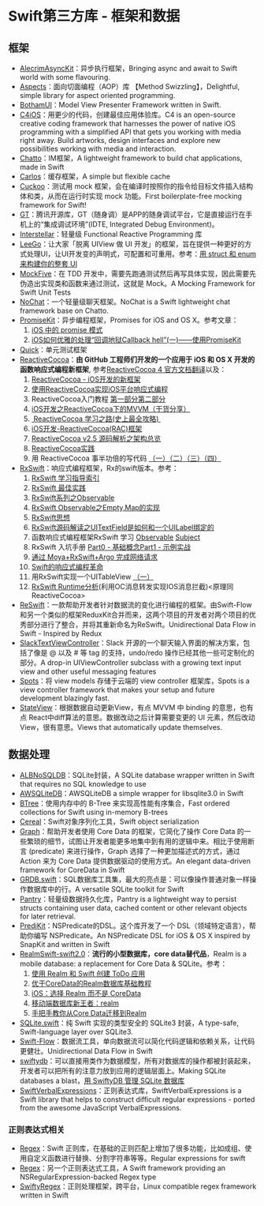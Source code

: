 # Swift第三方库 - 框架和数据
## 框架
- [AlecrimAsyncKit][1]：异步执行框架，Bringing async and await to Swift world with some flavouring.
- [Aspects][2]：面向切面编程（AOP）库 【Method Swizzling】，Delightful, simple library for aspect oriented programming.
- [BothamUI][3]：Model View Presenter Framework written in Swift.
- [C4iOS][4]：用更少的代码，创建最佳应用体验库。C4 is an open-source creative coding framework that harnesses the power of native iOS programming with a simplified API that gets you working with media right away. Build artworks, design interfaces and explore new possibilities working with media and interaction.
- [Chatto][5]：IM框架，A lightweight framework to build chat applications, made in Swift
- [Carlos][6]：缓存框架，A simple but flexible cache
- [Cuckoo][7]：测试用 mock 框架，会在编译时按照你的指令给目标文件插入结构体和类，从而在运行时实现 mock 功能。First boilerplate-free mocking framework for Swift!
- [GT][8]：腾讯开源库，GT（随身调）是APP的随身调试平台，它是直接运行在手机上的“集成调试环境”(IDTE, Integrated Debug Environment)。
- [Interstellar][9]：轻量级 Functional Reactive Programming 库
- [LeeGo][10]：让大家「脱离 UIView 做 UI 开发」的框架，旨在提供一种更好的方式处理UI，让UI开发变的声明式，可配置和可重用。参考：[用 struct 和 enum 来构建你的整套 UI][11]
- [MockFive][12]：在 TDD 开发中，需要先跑通测试然后再写具体实现，因此需要先伪造出实现类和函数来通过测试，这就是 Mock。A Mocking Framework for Swift Unit Tests
- [NoChat][13]：一个轻量级聊天框架。NoChat is a Swift lightweight chat framework base on Chatto.
- [PromiseKit][14]：异步编程框架，Promises for iOS and OS X。参考文章：
	1. [iOS 中的 promise 模式][15]
	2. [iOS如何优雅的处理“回调地狱Callback hell”(一)——使用PromiseKit][16]
- [Quick][17]：单元测试框架
- [ReactiveCocoa][18]：**由 GitHub 工程师们开发的一个应用于 iOS 和 OS X 开发的函数响应式编程新框架**, 参考[ReactiveCocoa 4 官方文档翻译][19]以及：
	1. [ReactiveCocoa - iOS开发的新框架][20]
	2. [使用ReactiveCocoa实现iOS平台响应式编程][21]
	2. ReactiveCocoa入门教程 [第一部分][22][第二部分][23]
	3. [iOS开发之ReactiveCocoa下的MVVM（干货分享）][24]
	4. [ ReactiveCocoa 学习之路(史上最全攻略) ][25]
	5. [iOS开发-ReactiveCocoa(RAC)框架][26]
	6. [ReactiveCocoa v2.5 源码解析之架构总览][27]
	7. [ReactiveCocoa实践][28]
	8. 用 ReactiveCocoa 事半功倍的写代码 [（一）][29][（二）][30][（三）][31][（四）][32]
- [RxSwift][33]：响应式编程框架，Rx的swift版本。参考：
	1. [RxSwift 学习指导索引][34]
	2. [RxSwift 最佳实践][35]
	1. [RxSwift系列之Observable][36]
	2. [RxSwift Observable之Empty,Map的实现][37]
	3. [RxSwift思想][38]
	4. [RxSwift源码解读之UITextField是如何和一个UILabel绑定的][39]
	5. 函数响应式编程框架RxSwift 学习 [Observable][40] [Subject][41]
	6. RxSwift 入坑手册 [Part0 - 基础概念][42][Part1 - 示例实战][43]
	7. [通过 Moya+RxSwift+Argo 完成网络请求][44]
	8. [Swift的响应式编程革命][45]
	9. 用RxSwift实现一个UITableView [（一）][46]
	10. [RxSwift Runtime分析][47](利用OC消息转发实现IOS消息拦截)\<原理同ReactiveCocoa\>
- [ReSwift][48]：一款帮助开发者针对数据流的变化进行编程的框架。由Swift-Flow和另一个类似的框架ReduxKit合并而来，这两个项目的开发者对两个项目的优秀部分进行了整合，并将其重新命名为ReSwift。Unidirectional Data Flow in Swift - Inspired by Redux
- [SlackTextViewController][49]：Slack 开源的一个聊天输入界面的解决方案，包括了像是 @ 以及 # 等 tag 的支持，undo/redo 操作已经其他一些可定制化的部分。A drop-in UIViewController subclass with a growing text input view and other useful messaging features
- [Spots][50]：将 view models 存储于云端的 view controller 框架库，Spots is a view controller framework that makes your setup and future development blazingly fast.
- [StateView][51]：根据数据自动更新View，有点 MVVM 中 binding 的意思，也有点 React中diff算法的意思。数据改动之后计算需要变更的 UI 元素，然后改动 View，很有意思。Views that automatically update themselves.

## 数据处理
- [ALBNoSQLDB][52]：SQLite封装，A SQLite database wrapper written in Swift that requires no SQL knowledge to use
- [AWSQLiteDB][53]：AWSQLiteDB a simple wrapper for libsqlite3.0 in Swift
- [BTree][54]：使用内存中的 B-Tree 来实现高性能有序集合，Fast ordered collections for Swift using in-memory B-trees
- [Cereal][55]：Swift对象序列化工具，Swift object serialization
- [Graph][56]：帮助开发者使用 Core Data 的框架，它简化了操作 Core Data 的一些繁琐的细节，试图让开发者能更多地集中到有用的逻辑中来。相比于使用断言 (predicate) 来进行操作，Graph 选择了一种更加描述式的方式，通过 Action 来为 Core Data 提供数据驱动的使用方式。An elegant data-driven framework for CoreData in Swift
- [GRDB.swift][57]：SQL数据库工具集，最大的亮点是：可以像操作普通对象一样操作数据库中的行。A versatile SQLite toolkit for Swift
- [Pantry][58]：轻量级数据持久化库，Pantry is a lightweight way to persist structs containing user data, cached content or other relevant objects for later retrieval.
- [PrediKit][59]：NSPredicate的DSL。这个库开发了一个 DSL（领域特定语言），帮助你编写 NSPredicate。An NSPredicate DSL for iOS & OS X inspired by SnapKit and written in Swift
- [RealmSwift-swift2.0][60]：**流行的小型数据库，core data替代品**，Realm is a mobile database: a replacement for Core Data & SQLite。参考：
	1. [使用 Realm 和 Swift 创建 ToDo 应用][61]
	2. [优于CoreData的Realm数据库基础教程][62]
	3. [iOS：选择 Realm 而不是 CoreData][63]
	4. [移动端数据库新王者：realm][64]
	5. [手把手教你从Core Data迁移到Realm][65]
- [SQLite.swift][66]：纯 Swift 实现的类型安全的 SQLite3 封装，A type-safe, Swift-language layer over SQLite3.
- [Swift-Flow][67]：数据流工具，单向数据流可以简化代码逻辑和依赖关系，让代码更健壮。Unidirectional Data Flow in Swift
- [swiftydb][68]：可以直接用类作为数据模型，所有对数据库的操作都被封装起来，开发者可以把所有的注意力放到应用的逻辑层面上。Making SQLite databases a blast，[用 SwiftyDB 管理 SQLite 数据库][69]
- [SwiftVerbalExpressions][70]：正则表达式库，SwiftVerbalExpressions is a Swift library that helps to construct difficult regular expressions - ported from the awesome JavaScript VerbalExpressions.

### 正则表达式相关
- [Regex][71]：Swift 正则库，在基础的正则匹配上增加了很多功能，比如成组、使用自定义函数进行替换、分割字符串等等。Regular expressions for swift
- [Regex][72]：另一个正则表达式工具，A Swift framework providing an NSRegularExpression-backed Regex type
- [SwiftyRegex][73]：正则处理框架，跨平台，Linux compatible regex framework written in Swift

[1]:	https://github.com/Alecrim/AlecrimAsyncKit "AlecrimAsyncKit"
[2]:	https://github.com/steipete/Aspects "Aspects"
[3]:	https://github.com/Karumi/BothamUI "BothamUI"
[4]:	https://github.com/C4Framework/C4iOS "C4iOS"
[5]:	https://github.com/badoo/Chatto "Chatto"
[6]:	https://github.com/WeltN24/Carlos "Carlos"
[7]:	https://github.com/SwiftKit/Cuckoo "Cuckoo"
[8]:	https://github.com/TencentOpen/GT "GT"
[9]:	https://github.com/JensRavens/Interstellar "Interstellar"
[10]:	https://github.com/wangshengjia/LeeGo "LeeGo"
[11]:	http://allblue.me/swift/2016/05/26/LeeGo-chinese-version/
[12]:	https://github.com/DeliciousRaspberryPi/MockFive "MockFive"
[13]:	https://github.com/little2s/NoChat "NoChat"
[14]:	https://github.com/mxcl/PromiseKit "PromiseKit"
[15]:	http://nathanli.cn/2015/11/15/ios-%E4%B8%AD%E7%9A%84-promise-%E6%A8%A1%E5%BC%8F/ "iOS 中的 promise 模式"
[16]:	http://www.jianshu.com/p/f060cfd52f17 "iOS如何优雅的处理“回调地狱Callback hell”(一)——使用PromiseKit"
[17]:	https://github.com/Quick/Quick "Quick"
[18]:	https://github.com/ReactiveCocoa/ReactiveCocoa "ReactiveCocoa"
[19]:	http://www.jianshu.com/p/226f33fcce51 "ReactiveCocoa 4 官方文档翻译"
[20]:	http://www.devtang.com/blog/2014/02/11/reactivecocoa-introduction
[21]:	http://www.itiger.me/?p=38
[22]:	http://www.cnblogs.com/tmacforever/p/4878180.html "ReactiveCocoa入门教程——第一部分(转)"
[23]:	http://www.cnblogs.com/tmacforever/p/4882462.html "ReactiveCocoa入门教程——第二部分(转)"
[24]:	http://www.cnblogs.com/ludashi/p/4925042.html "iOS开发之ReactiveCocoa下的MVVM（干货分享）"
[25]:	http://runningyoung.github.io/ios/ReactiveCocoa/ "ReactiveCocoa 学习之路(史上最全攻略)"
[26]:	http://yimouleng.com/2015/12/20/ios-ReactiveCocoa/ "iOS开发-ReactiveCocoa(RAC)框架"
[27]:	http://blog.leichunfeng.com/blog/2015/12/25/reactivecocoa-v2-dot-5-yuan-ma-jie-xi-zhi-jia-gou-zong-lan/ "ReactiveCocoa v2.5 源码解析之架构总览"
[28]:	http://beice1990.duapp.com/reactivecocoashi-jian/ "ReactiveCocoa实践"
[29]:	http://fengjian0106.github.io/2016/04/17/The-Power-Of-Composition-In-FRP-Part-1/ "用 ReactiveCocoa 事半功倍的写代码（一）"
[30]:	http://fengjian0106.github.io/2016/04/26/The-Power-Of-Composition-In-FRP-Part-2/ "用 ReactiveCocoa 事半功倍的写代码（二）"
[31]:	http://fengjian0106.github.io/2016/04/28/The-Power-Of-Composition-In-FRP-Part-3/ "用 ReactiveCocoa 事半功倍的写代码（三）"
[32]:	http://fengjian0106.github.io/2016/05/03/The-Power-Of-Composition-In-FRP-Part-4/ "用 ReactiveCocoa 事半功倍的写代码（四）"
[33]:	https://github.com/ReactiveX/RxSwift "RxSwift"
[34]:	http://t.swift.gg/d/2-rxswift
[35]:	https://github.com/ipader/SwiftGuide/wiki/RxSwift%20%E6%9C%80%E4%BD%B3%E5%AE%9E%E8%B7%B5 "RxSwift 最佳实践"
[36]:	http://fengdeng.github.io/blog/2016/01/12/rxswiftxi-lie-zhi-observable/ "RxSwift系列之Observable"
[37]:	http://fengdeng.github.io/blog/2016/01/13/rxswift-observablezhi-just/ "RxSwift Observable之Empty,Map的实现"
[38]:	http://fengdeng.github.io/blog/2016/01/19/rxswiftsi-xiang/ "RxSwift思想"
[39]:	http://fengdeng.github.io/blog/2016/01/22/rxswift-dao-di-[?]-ge-uitextfieldshi-ru-he-he-[?]-ge-uilabelbang-ding-de/ "RxSwift源码解读之UITextField是如何和一个UILabel绑定的"
[40]:	http://www.jianshu.com/p/2351ba7f22e4 "函数响应式编程框架RxSwift 学习——Observable"
[41]:	http://www.jianshu.com/p/209cae2a54a1 "函数响应式编程框架RxSwift 学习——Subject"
[42]:	http://blog.callmewhy.com/2015/09/21/rxswift-getting-started-0/ "RxSwift 入坑手册 Part0 - 基础概念"
[43]:	http://blog.callmewhy.com/2015/09/23/rxswift-getting-started-1/ "RxSwift 入坑手册 Part1 - 示例实战"
[44]:	http://blog.callmewhy.com/2015/11/01/moya-rxswift-argo-lets-go/ "通过 Moya+RxSwift+Argo 完成网络请求"
[45]:	http://mp.weixin.qq.com/s?__biz=MzA3ODg4MDk0Ng==&mid=2651112245&idx=1&sn=6536b90c09651380ec2009eb46ed9281#rd
[46]:	http://www.jianshu.com/p/d57ff2b3e0d4 "【RxSwift系列】用RxSwift实现一个UITableView（一）"
[47]:	http://www.jianshu.com/p/77acd1bba906
[48]:	https://github.com/ReSwift/ReSwift "ReSwift"
[49]:	https://github.com/slackhq/SlackTextViewController "SlackTextViewController"
[50]:	https://github.com/hyperoslo/Spots "Spots"
[51]:	https://github.com/sahandnayebaziz/StateView "StateView"
[52]:	https://github.com/AaronBratcher/ALBNoSQLDB
[53]:	https://github.com/adow/AWSQLiteDB "AWSQLiteDB"
[54]:	https://github.com/lorentey/BTree "BTree"
[55]:	https://github.com/Weebly/Cereal "Cereal"
[56]:	https://github.com/CosmicMind/Graph "Graph"
[57]:	https://github.com/groue/GRDB.swift "GRDB.swift"
[58]:	https://github.com/nickoneill/Pantry "Pantry"
[59]:	https://github.com/KrakenDev/PrediKit "PrediKit"
[60]:	https://github.com/realm/realm-cocoa/tree/master/RealmSwift-swift2.0 "RealmSwift-swift2.0"
[61]:	http://swift.gg/2015/12/08/building-a-todo-app-using-realm-and-swift/ "使用 Realm 和 Swift 创建 ToDo 应用"
[62]:	http://www.cnblogs.com/jgCho/p/5286444.html "优于CoreData的Realm数据库基础教程"
[63]:	http://swift.gg/2015/12/08/ios-realm-instead-of-coredata/ "iOS：选择 Realm 而不是 CoreData"
[64]:	http://www.jianshu.com/p/2b4388cf2a2d "移动端数据库新王者：realm"
[65]:	http://www.jianshu.com/p/d79b2b1bfa72 "手把手教你从Core Data迁移到Realm"
[66]:	https://github.com/stephencelis/SQLite.swift "SQLite.swift"
[67]:	https://github.com/Swift-Flow/Swift-Flow "Swift-Flow"
[68]:	https://github.com/Oyvindkg/swiftydb "swiftydb"
[69]:	http://swift.gg/2016/05/17/swiftydb/ "用 SwiftyDB 管理 SQLite 数据库"
[70]:	https://github.com/VerbalExpressions/SwiftVerbalExpressions "SwiftVerbalExpressions"
[71]:	https://github.com/crossroadlabs/Regex "Regex"
[72]:	https://github.com/sharplet/Regex "Regex"
[73]:	https://github.com/maxadamski/SwiftyRegex "SwiftyRegex"